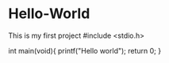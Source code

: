# Hello-World
This is my first project
#include <stdio.h>

int main(void){
  printf("Hello world");
  return 0;
}
